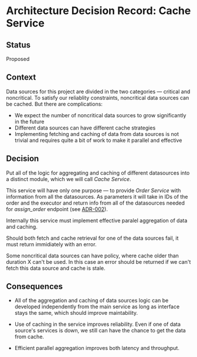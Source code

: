 # Architecture Decision Record: Cache Service

## Status

Proposed

## Context

Data sources for this project are divided in the two categories &mdash; critical
and noncritical. To satisfy our reliablity constraints,
noncritical data sources can be cached. But there are complications:

* We expect the number of noncritical data sources to grow significantly in the future
* Different data sources can have different cache strategies
* Implementing fetching and caching of data from data sources
is not trivial and requires quite a bit of work to make it parallel and effective

## Decision

Put all of the logic for aggregating and caching of different datasources
into a distinct module, which we will call *Cache Service*.

This service will have only one purpose &mdash; to provide *Order Service*
with information from all the datasources.
As parameters it will take in IDs of the order and the executor and return
info from all of the datasources needed for *assign_order*
endpoint (see [ADR-002](adr-002-order-service.md)).

Internally this service must implement effective paralel aggregation of data and
caching.

Should both fetch and cache retrieval for one of
the data sources fail, it must return
immidiately with an error.

Some noncritical data sources can
have policy, where cache older than duration X can't be used. In this case
an error should be returned if we can't fetch this data source and
cache is stale.

## Consequences

* All of the aggregation and caching of data sources logic can be
developed independently from the main service as long as interface stays
the same, which should improve maintability.

* Use of caching in the service improves reliability. Even
if one of data source's services is down, we still can have the chance
to get the data from cache.

* Efficient parallel aggregation improves both latency and throughput.
